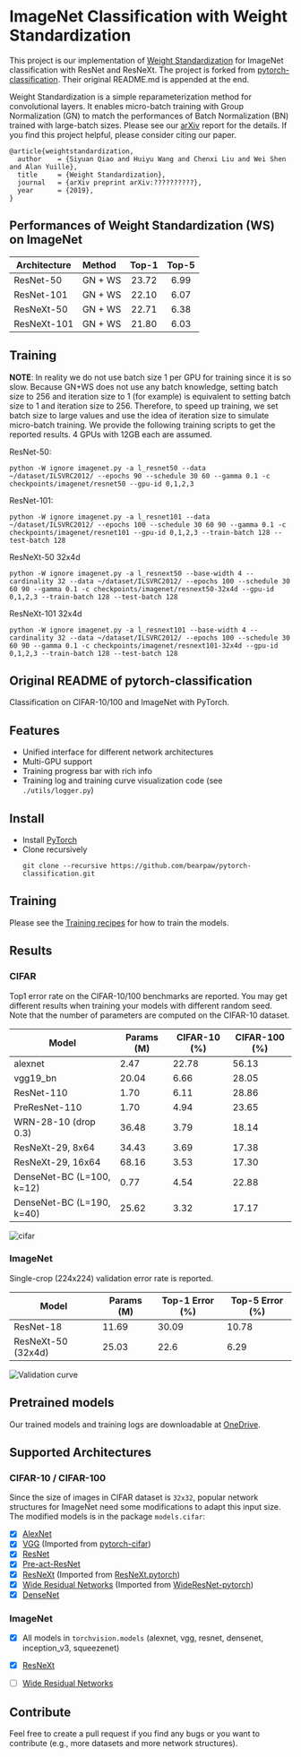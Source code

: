 # ImageNet Classification with Weight Standardization

This project is our implementation of [Weight Standardization](https://github.com/joe-siyuan-qiao/WeightStandardization) for ImageNet classification with ResNet and ResNeXt.
The project is forked from [pytorch-classification](https://github.com/bearpaw/pytorch-classification).
Their original README.md is appended at the end.

Weight Standardization is a simple reparameterization method for convolutional layers.
It enables micro-batch training with Group Normalization (GN) to match the performances of Batch Normalization (BN) trained with large-batch sizes.
Please see our [arXiv](https://github.com/joe-siyuan-qiao/pytorch-classification) report for the details.
If you find this project helpful, please consider citing our paper.
```
@article{weightstandardization,
  author    = {Siyuan Qiao and Huiyu Wang and Chenxi Liu and Wei Shen and Alan Yuille},
  title     = {Weight Standardization},
  journal   = {arXiv preprint arXiv:??????????},
  year      = {2019},
}
```
## Performances of Weight Standardization (WS) on ImageNet

| Architecture | Method      | Top-1   | Top-5   |
|--------------|:------------|:-------:|:-------:|
| ResNet-50    | GN + WS     | 23.72   | 6.99    |
| ResNet-101   | GN + WS     | 22.10   | 6.07    |
| ResNeXt-50   | GN + WS     | 22.71   | 6.38    |
| ResNeXt-101  | GN + WS     | 21.80   | 6.03    |

## Training
**NOTE**: In reality we do not use batch size 1 per GPU for training since it is so slow.
Because GN+WS does not use any batch knowledge, setting batch size to 256 and iteration size to 1 (for example) is equivalent to setting batch size to 1 and iteration size to 256.
Therefore, to speed up training, we set batch size to large values and use the idea of iteration size to simulate micro-batch training.
We provide the following training scripts to get the reported results.
4 GPUs with 12GB each are assumed.

ResNet-50:
```
python -W ignore imagenet.py -a l_resnet50 --data ~/dataset/ILSVRC2012/ --epochs 90 --schedule 30 60 --gamma 0.1 -c checkpoints/imagenet/resnet50 --gpu-id 0,1,2,3
```

ResNet-101:
```
python -W ignore imagenet.py -a l_resnet101 --data ~/dataset/ILSVRC2012/ --epochs 100 --schedule 30 60 90 --gamma 0.1 -c checkpoints/imagenet/resnet101 --gpu-id 0,1,2,3 --train-batch 128 --test-batch 128
```

ResNeXt-50 32x4d
```
python -W ignore imagenet.py -a l_resnext50 --base-width 4 --cardinality 32 --data ~/dataset/ILSVRC2012/ --epochs 100 --schedule 30 60 90 --gamma 0.1 -c checkpoints/imagenet/resnext50-32x4d --gpu-id 0,1,2,3 --train-batch 128 --test-batch 128
```

ResNeXt-101 32x4d
```
python -W ignore imagenet.py -a l_resnext101 --base-width 4 --cardinality 32 --data ~/dataset/ILSVRC2012/ --epochs 100 --schedule 30 60 90 --gamma 0.1 -c checkpoints/imagenet/resnext101-32x4d --gpu-id 0,1,2,3 --train-batch 128 --test-batch 128
```

## Original README of pytorch-classification
Classification on CIFAR-10/100 and ImageNet with PyTorch.

## Features
* Unified interface for different network architectures
* Multi-GPU support
* Training progress bar with rich info
* Training log and training curve visualization code (see `./utils/logger.py`)

## Install
* Install [PyTorch](http://pytorch.org/)
* Clone recursively
  ```
  git clone --recursive https://github.com/bearpaw/pytorch-classification.git
  ```

## Training
Please see the [Training recipes](TRAINING.md) for how to train the models.

## Results

### CIFAR
Top1 error rate on the CIFAR-10/100 benchmarks are reported. You may get different results when training your models with different random seed.
Note that the number of parameters are computed on the CIFAR-10 dataset.

| Model                     | Params (M)         |  CIFAR-10 (%)      | CIFAR-100 (%)      |
| -------------------       | ------------------ | ------------------ | ------------------ |
| alexnet                   | 2.47               | 22.78              | 56.13              |
| vgg19_bn                  | 20.04              | 6.66               | 28.05              |
| ResNet-110                | 1.70               | 6.11               | 28.86              |
| PreResNet-110             | 1.70               | 4.94               | 23.65              |
| WRN-28-10 (drop 0.3)      | 36.48              | 3.79               | 18.14              |
| ResNeXt-29, 8x64          | 34.43              | 3.69               | 17.38              |
| ResNeXt-29, 16x64         | 68.16              | 3.53               | 17.30              |
| DenseNet-BC (L=100, k=12) | 0.77               | 4.54               | 22.88              |
| DenseNet-BC (L=190, k=40) | 25.62              | 3.32               | 17.17              |


![cifar](utils/images/cifar.png)

### ImageNet
Single-crop (224x224) validation error rate is reported.


| Model                | Params (M)         |  Top-1 Error (%)   | Top-5 Error  (%)   |
| -------------------  | ------------------ | ------------------ | ------------------ |
| ResNet-18            | 11.69              |  30.09             | 10.78              |
| ResNeXt-50 (32x4d)   | 25.03              |  22.6              | 6.29               |

![Validation curve](utils/images/imagenet.png)

## Pretrained models
Our trained models and training logs are downloadable at [OneDrive](https://mycuhk-my.sharepoint.com/personal/1155056070_link_cuhk_edu_hk/_layouts/15/guestaccess.aspx?folderid=0a380d1fece1443f0a2831b761df31905&authkey=Ac5yBC-FSE4oUJZ2Lsx7I5c).

## Supported Architectures

### CIFAR-10 / CIFAR-100
Since the size of images in CIFAR dataset is `32x32`, popular network structures for ImageNet need some modifications to adapt this input size. The modified models is in the package `models.cifar`:
- [x] [AlexNet](https://arxiv.org/abs/1404.5997)
- [x] [VGG](https://arxiv.org/abs/1409.1556) (Imported from [pytorch-cifar](https://github.com/kuangliu/pytorch-cifar))
- [x] [ResNet](https://arxiv.org/abs/1512.03385)
- [x] [Pre-act-ResNet](https://arxiv.org/abs/1603.05027)
- [x] [ResNeXt](https://arxiv.org/abs/1611.05431) (Imported from [ResNeXt.pytorch](https://github.com/prlz77/ResNeXt.pytorch))
- [x] [Wide Residual Networks](http://arxiv.org/abs/1605.07146) (Imported from [WideResNet-pytorch](https://github.com/xternalz/WideResNet-pytorch))
- [x] [DenseNet](https://arxiv.org/abs/1608.06993)

### ImageNet
- [x] All models in `torchvision.models` (alexnet, vgg, resnet, densenet, inception_v3, squeezenet)
- [x] [ResNeXt](https://arxiv.org/abs/1611.05431)
- [ ] [Wide Residual Networks](http://arxiv.org/abs/1605.07146)


## Contribute
Feel free to create a pull request if you find any bugs or you want to contribute (e.g., more datasets and more network structures).
